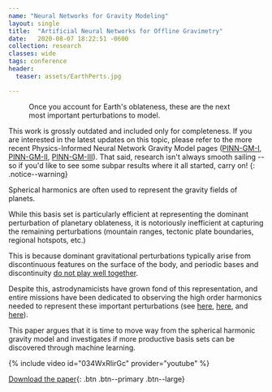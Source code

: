 ```yaml
---
name: "Neural Networks for Gravity Modeling"
layout: single
title:  "Artificial Neural Networks for Offline Gravimetry"
date:   2020-08-07 18:22:51 -0600
collection: research
classes: wide
tags: conference
header:
  teaser: assets/EarthPerts.jpg

---
```


<figure class="align-center">
  <img src="{{ site.url }}{{ site.baseurl }}/assets/EarthPerts_original.jpg" alt=""> 
  <figcaption>Once you account for Earth's oblateness, these are the next most important perturbations to model.</figcaption>
</figure> 

This work is grossly outdated and included only for completeness. If you are interested in the latest updates on this topic, please refer to the more recent Physics-Informed Neural Network Gravity Model pages ([PINN-GM-I](/research/2021-pinn-gm-1), [PINN-GM-II](/research/2022-pinn-gm-2), [PINN-GM-III](/research/2022-pinn-gm-3)). That said, research isn't always smooth sailing -- so if you'd like to see some subpar results where it all started, carry on!
{: .notice--warning}

Spherical harmonics are often used to represent the gravity fields of planets.

While this basis set is particularly efficient at representing the dominant perturbation of planetary oblateness, it is notoriously inefficient at capturing the remaining perturbations (mountain ranges, tectonic plate boundaries, regional hotspots, etc.)

This is because dominant gravitational perturbations typically arise from discontinuous features on the surface of the body, and periodic bases and discontinuity [do not play well together](https://en.wikipedia.org/wiki/Gibbs_phenomenon). 

Despite this, astrodynamicists have grown fond of this representation, and entire missions have been dedicated to observing the high order harmonics needed to represent these important perturbations (see [here](https://en.wikipedia.org/wiki/GRACE_and_GRACE-FO), [here](https://en.wikipedia.org/wiki/GRAIL), and [here](https://en.wikipedia.org/wiki/Gravity_Field_and_Steady-State_Ocean_Circulation_Explorer)). 

This paper argues that it is time to move way from the spherical harmonic gravity model and investigates if more productive basis sets can be discovered through machine learning. 

{% include video id="034WxRlirGc" provider="youtube" %}

[Download the paper](https://hanspeterschaub.info/Papers/Martin2020.pdf){: .btn .btn--primary .btn--large}
